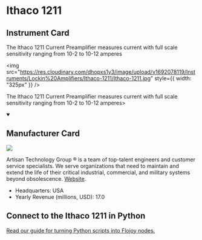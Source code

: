 
# Ithaco 1211

## Instrument Card

<div className="flex">

<div>

The Ithaco 1211 Current Preamplifier measures current with full scale sensitivity ranging from 10-2 to 10-12 amperes

</div>

<img src="https://res.cloudinary.com/dhopxs1y3/image/upload/v1692078119/Instruments/Lockin%20Amplifiers/Ithaco-1211/Ithaco-1211.jpg" style={{ width: "325px" }} />

</div>

The Ithaco 1211 Current Preamplifier measures current with full scale sensitivity ranging from 10-2 to 10-12 amperes>

<details open>
<summary><h2>Manufacturer Card</h2></summary>

<img src="https://res.cloudinary.com/dhopxs1y3/image/upload/v1691786174/Instruments/Vendor%20Logos/Ithaco.jpg.jpg" />

Artisan Technology Group ® is a team of top-talent engineers and customer service specialists. We serve organizations that need to maintain and extend the life of their critical industrial, commercial, and military systems beyond obsolescence. <a href="https://www.artisantg.com/">Website</a>.

<ul>
  <li>Headquarters: USA</li>
  <li>Yearly Revenue (millions, USD): 17.0</li>
</ul>
</details>

## Connect to the Ithaco 1211 in Python

[Read our guide for turning Python scripts into Flojoy nodes.](https://docs.flojoy.ai/custom-nodes/creating-custom-node/)


